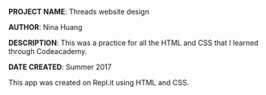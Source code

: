**PROJECT NAME**: Threads website design

**AUTHOR**: Nina Huang

**DESCRIPTION**: This was a practice for all the HTML and CSS that I learned through Codeacademy.

**DATE CREATED**: Summer 2017

This app was created on Repl.it using HTML and CSS.
